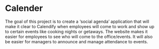 # Calender
The goal of this project is to create a ‘social agenda’ application that will make it clear to Calendify when employees will come to work and show up to certain events like cooking nights or getaways.
The website makes it easier for employees to see who will come to the office/events. It will also be easier for managers to announce and manage attendance to events.
